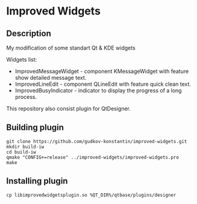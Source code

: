 # Improved Widgets

## Description

My modification of some standart Qt &amp; KDE widgets

Widgets list:

* ImprovedMessageWidget - component KMessageWidget with feature show detailed message text.
* ImprovedLineEdit - component QLineEdit with feature quick clean text.
* ImprovedBusyIndicator - indicator to display the progress of a long process.

This repository also consist plugin for QtDesigner.

## Building plugin

```shell
git clone https://github.com/gudkov-konstantin/improved-widgets.git
mkdir build-iw
cd build-iw
qmake "CONFIG+=release" ../improved-widgets/improved-widgets.pro
make
```

## Installing plugin

```shell
cp libimprovedwidgetsplugin.so %QT_DIR%/qtbase/plugins/designer
```
